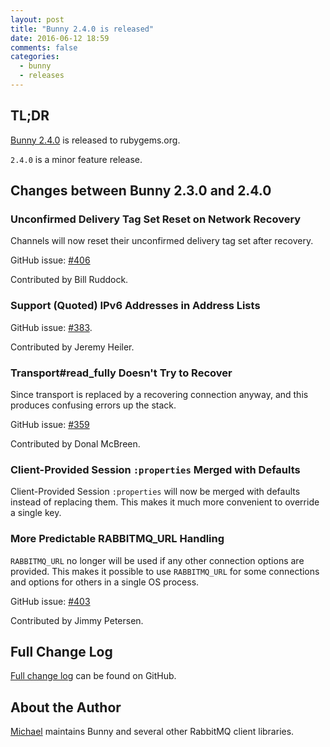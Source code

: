 ```yaml
---
layout: post
title: "Bunny 2.4.0 is released"
date: 2016-06-12 18:59
comments: false
categories:
  - bunny
  - releases
---
```


## TL;DR

[Bunny 2.4.0](https://rubygems.org/gems/bunny/versions/2.4.0) is released to rubygems.org.

`2.4.0` is a minor feature release.


## Changes between Bunny 2.3.0 and 2.4.0

### Unconfirmed Delivery Tag Set Reset on Network Recovery

Channels will now reset their unconfirmed delivery tag set after
recovery.

GitHub issue: [#406](https://github.com/ruby-amqp/bunny/pull/406)

Contributed by Bill Ruddock.

### Support (Quoted) IPv6 Addresses in Address Lists

GitHub issue: [#383](https://github.com/ruby-amqp/bunny/issues/383).

Contributed by Jeremy Heiler.

### Transport#read_fully Doesn't Try to Recover

Since transport is replaced by a recovering connection
anyway, and this produces confusing errors up the stack.

GitHub issue: [#359](https://github.com/ruby-amqp/bunny/issues/359)

Contributed by Donal McBreen.

### Client-Provided Session `:properties` Merged with Defaults

Client-Provided Session `:properties` will now be merged with defaults
instead of replacing them. This makes it much more convenient to
override a single key.

### More Predictable RABBITMQ_URL Handling

`RABBITMQ_URL` no longer will be used if any other
connection options are provided. This makes it possible
to use `RABBITMQ_URL` for some connections and options
for others in a single OS process.

GitHub issue: [#403](https://github.com/ruby-amqp/bunny/pull/403)

Contributed by Jimmy Petersen.


## Full Change Log

[Full change log](https://github.com/ruby-amqp/bunny/blob/2.4.x-stable/ChangeLog.md) can be found on GitHub.


## About the Author

[Michael](http://twitter.com/michaelklishin) maintains Bunny and several other RabbitMQ client libraries.
